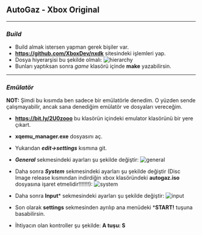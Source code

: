 ## **AutoGaz - Xbox Original**
--------------
###  ***Build***
- Build almak istersen yapman gerek bişiler var.
- **https://github.com/XboxDev/nxdk** sitesindeki işlemleri yap.
- Dosya hiyerarşisi bu şekilde olmalı:
![hierarchy](https://i.imgur.com/dtj5Pq1.png)
- Bunları yaptıksan sonra *game* klasörü içinde **make** yazabilirsin.
-----------------
### ***Emülatör***
**NOT:** Şimdi bu kısımda ben sadece bir emülatörle denedim. O yüzden sende çalışmayabilir, ancak sana denediğim emülatör ve dosyaları vereceğim.
- **https://bit.ly/2U0zooo** bu klasörün içindeki emulator klasörünü bir yere çıkart.
- **xqemu_manager.exe** dosyasını aç.
- Yukarıdan ***edit->settings*** kısmına git.
- ***General*** sekmesindeki ayarları şu şekilde değiştir:
![general](https://i.imgur.com/PtjLxGo.png)
- Daha sonra ***System*** sekmesindeki ayarları şu şekilde değiştir (Disc Image release kısmından indirdiğin xbox klasöründeki **autogaz.iso** dosyasına işaret etmelidir!!!!!!!):
![system](https://i.imgur.com/w5pO9qZ.png)
- Daha sonra **Input*** sekmesindeki ayarları şu şekilde değiştir:
![input](https://i.imgur.com/DkdbpYa.png)
- Son olarak **settings** sekmesinden ayrılıp ana menüdeki ***START!** tuşuna basabilirsin.

- İhtiyacın olan kontroller şu şekilde: **A tuşu: S**